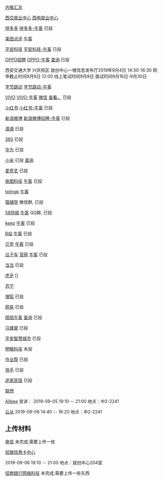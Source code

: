 [内推汇总](https://www.nowcoder.com/discuss/198127?type=post&order=time&pos=&page=10)

[西交就业中心](http://job.xjtu.edu.cn/listWeekMeetings.do?&week=1)
[西电就业中心](http://job.xidian.edu.cn/)

[拼多多](https://www.pinduoduo.com/home/campus/) [拼多多-牛客](https://www.nowcoder.com/discuss/221475?type=0&order=0&pos=27&page=16)
已投

[美团点评](https://campus.meituan.com/)  [牛客](https://www.nowcoder.com/discuss/235025?type=post&order=time&pos=&page=1)

[平安科技](http://campus.pingan.com/tech) [平安科技-牛客](https://www.nowcoder.com/discuss/231732?type=0&order=0&pos=33&page=9)
已投

[OPPO招聘](https://oppo.zhaopin.com/jobs.html)  [OPPO-牛客](https://www.nowcoder.com/discuss/236841?type=0&order=0&pos=53&page=2)
[查询](https://xiaoyuan.zhaopin.com/Home/myapply/recordlist)
已投

西安交通大学 兴庆校区 就创中心一楼信息发布厅2019年9月4日 14:30-16:30 网申截止时间9月6日 12:00   线上笔试时间9月8日  面试时间9月16日-9月30日

[字节跳动](https://job.bytedance.com/campus/position?_tracking=231964580)  [字节跳动-牛客](https://www.nowcoder.com/discuss/213716)


[VIVO](https://hr.vivo.com/wt/vivo/web/index/CompvivoPagerecruit_School)  [VIVO-牛客](https://www.nowcoder.com/discuss/236687?type=7&order=0&pos=10&page=2)  [微信](https://mp.weixin.qq.com/s/wO1LGQMu2BhWdtVlsz0lzg)
[查看。](https://hr.vivo.com/wt/vivo/web/index/CompvivoPagerecruit_School)
已投


[小红书](https://campus.xiaohongshu.com/jobs) [小红书-牛客](https://www.nowcoder.com/discuss/228519?type=post&order=time&pos=&page=5)
已投


[新浪微博](https://career.sina.com.cn/portal/home)  [新浪微博招聘-牛客](https://www.nowcoder.com/discuss/233636?type=all&order=time&pos=&page=7)
已投


[滴滴](http://talent.didiglobal.com/)
已投

[360](http://hr.360.cn/hr/)
已投

[华为](http://career.huawei.com/reccampportal/next/mini/index.html)
已投

[小米](https://app.mokahr.com/recommendation-apply/xiaomi/3527?recommenderId=199100&from=singlemessage#/job/b2fdd015-fe67-4bc4-931e-f14a0c22d338/campus_apply/thanks?jobId=b2fdd015-fe67-4bc4-931e-f14a0c22d338&recommenderId=199100&candidateId=80844057&_k=i3u79h)
已投  [查询](https://app.mokahr.com/m/candidate/applications/deliver-query/xiaomi )


[爱奇艺](http://zhaopin.iqiyi.com/school-index.html)
已投

[依图科技](https://app.mokahr.com/m/candidate/applications/deliver-query/yitu-inc)  [牛客](https://www.nowcoder.com/discuss/238573?type=7&order=0&pos=7&page=1)
已投


[tplingk](https://hr.tp-link.com.cn/job/jobs_1.html)  [牛客](https://www.nowcoder.com/discuss/239676?type=7&order=0&pos=6&page=1)


[猿辅导](https://www.nowcoder.com/discuss/238216?type=post&order=time&pos=&page=2)
微信群, 已投

[58同城](https://applyjob.chinahr.com/apply/progress/page?projectId=5d478d8b52ffdf0455603503)  [牛客](https://www.nowcoder.com/discuss/237399)
QQ群, 已投

[keep](http://campus.keep.com/)  [牛客](https://www.nowcoder.com/discuss/227138)
已投

[B站]()  [牛客](https://www.nowcoder.com/discuss/233622)
已投

[贝壳](http://campus.ke.com/Portal/Apply/Index)  [牛客](https://www.nowcoder.com/discuss/229076)
已投

[瓜子车](http://i.51job.com/userset/my_apply.php?type=xy&lang=c)  [官网](http://campus.guazi.com/about.html) [牛客](https://www.nowcoder.com/discuss/227191)
已投

[当当](https://www.nowcoder.com/careers/dangdang/7038)
已投

[虎牙](https://www.nowcoder.com/discuss/233199) []

[苏宁](http://campus.suning.cn/rps-campus/resume/personalCenter.htm?preach_name=campus)

[搜狐](https://hr.sohu.com/wt/sohu/web/index/recruitment?columnId=100901&firstColumnCode=0/1&projectId=100501&recruitType=12)
已投


[网易](https://campus.163.com/app/index)
已投


[陌陌牛客](https://www.nowcoder.com/discuss/227975?type=post&order=time&pos=&page=3)  [查询](https://app.mokahr.com/m/candidate/applications/deliver-query/immomo)
已投



[马蜂窝](https://job.dajie.com/jobapply/feedback?f=nav#school)
已投

[平安智慧城市](http://campus.pingan.com/city)
已投

[明略科技](https://www.nowcoder.com/discuss/237541?type=all&order=time&pos=&page=4)
未投

[作业帮](http://job.zuoyebang.com/Portal/Apply/Index)
已投

[快手](https://campus.kuaishou.cn/recruit/campus/e/#/campus/index)
已投


[途家民宿](http://goto.tujia.com/Portal/Apply/Index)
已投

[联想](https://talent.lenovo.com.cn/campus/2?type=%E7%A0%94%E5%8F%91%E7%B1%BB&rtype=1&device=pc&page=4&page=5)


[Alibee](https://app.mokahr.com/campus_apply/aibee/799#/candidateHome/applications?_k=fwt36m)
宣讲： 2019-09-05 19:10 -- 21:00 地点：中2-2241

[云从]()
 2019-09-06 14:40 -- 16:20 地点：中2-2241

## 上传材料
[电信](http://i.51job.com/userset/my_apply.php?type=xy&lang=c)
未完成,需要上传一些

[招银信用卡中心](https://zhaopin.ccc.cmbchina.com/applicant/index.html#/registrationSheet/editRecord/0)

2019-09-06 19:10 -- 21:00 地点：就创中心204室


[招商银行网络科技](https://cmbntjob.cmbchina.com/pages/mycenter/default.html)
未完成,需要上传一些东西 

